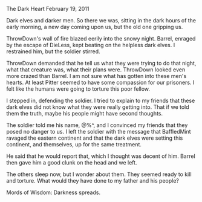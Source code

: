 The Dark Heart
February 19, 2011

Dark elves and darker men. So there we was, sitting in the dark hours of the early morning, a new day coming upon us, but the old one gripping us.

ThrowDown's wall of fire blazed eerily into the snowy night. Barrel, enraged by the escape of DieLess, kept beating on the helpless dark elves. I restrained him, but the soldier stirred.

ThrowDown demanded that he tell us what they were trying to do that night, what that creature was, what their plans were. ThrowDown looked even more crazed than Barrel. I am not sure what has gotten into these men's hearts. At least Pitter seemed to have some compassion for our prisoners. I felt like the humans were going to torture this poor fellow.

I stepped in, defending the soldier. I tried to explain to my friends that these dark elves did not know what they were really getting into. That if we told them the truth, maybe his people might have second thoughts.

The soldier told me his name, @$%@%@\#$%^, and I convinced my friends that they posed no danger to us. I left the soldier with the message that BaffledMint ravaged the eastern continent and that the dark elves were setting this continent, and themselves, up for the same treatment.

He said that he would report that, which I thought was decent of him. Barrel then gave him a good clunk on the head and we left.

The others sleep now, but I wonder about them. They seemed ready to kill and torture. What would they have done to my father and his people?

Mords of Wisdom: Darkness spreads.